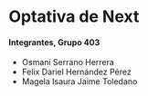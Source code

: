 <h1>Optativa de Next</h1>
<h4>Integrantes, Grupo 403</h4>
<ul>
<li>Osmani Serrano Herrera</li>
<li>Felix Dariel Hernández Pérez</li>
<li>Magela Isaura Jaime Toledano</li>
</ul>
